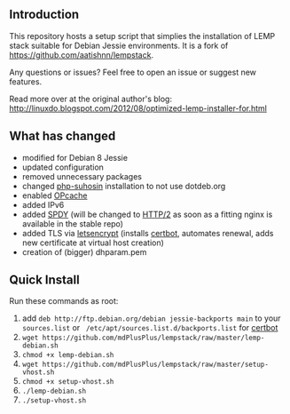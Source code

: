 ## Introduction
This repository hosts a setup script that simplies the installation of LEMP stack suitable for Debian Jessie environments. It is a fork of https://github.com/aatishnn/lempstack.

Any questions or issues? Feel free to open an issue or suggest new features.

Read more over at the original author's blog:
http://linuxdo.blogspot.com/2012/08/optimized-lemp-installer-for.html

## What has changed
* modified for Debian 8 Jessie
* updated configuration
* removed unnecessary packages
* changed [php-suhosin](https://suhosin.org/) installation to not use dotdeb.org
* enabled [OPcache](https://secure.php.net/manual/en/intro.opcache.php)
* added IPv6
* added [SPDY](https://developers.google.com/speed/spdy/) (will be changed to [HTTP/2](https://http2.github.io/) as soon as a fitting nginx is available in the stable repo)
* added TLS via [letsencrypt](https://letsencrypt.org/) (installs [certbot](https://certbot.eff.org/), automates renewal, adds new certificate at virtual host creation)
* creation of (bigger) dhparam.pem

## Quick Install
Run these commands as root:

1. add `deb http://ftp.debian.org/debian jessie-backports main` to your `sources.list` or ` /etc/apt/sources.list.d/backports.list` for [certbot](https://certbot.eff.org/#debianjessie-nginx)
2. `wget https://github.com/mdPlusPlus/lempstack/raw/master/lemp-debian.sh`
3. `chmod +x lemp-debian.sh`
4. `wget https://github.com/mdPlusPlus/lempstack/raw/master/setup-vhost.sh`
5. `chmod +x setup-vhost.sh`
6. `./lemp-debian.sh`
7. `./setup-vhost.sh`
